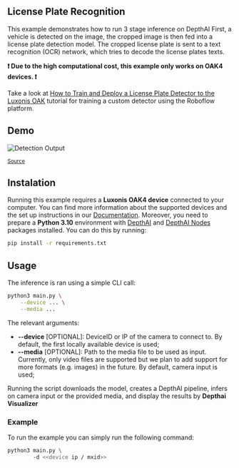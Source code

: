 ## License Plate Recognition

This example demonstrates how to run 3 stage inference on DepthAI
First, a vehicle is detected on the image, the cropped image is then fed into a license plate detection model. The cropped license plate is sent to a text recognition (OCR) network,
which tries to decode the license plates texts.

**:exclamation: Due to the high computational cost, this example only works on OAK4 devices. :exclamation:**

Take a look at [How to Train and Deploy a License Plate Detector to the Luxonis OAK](https://blog.roboflow.com/oak-deploy-license-plate/) tutorial for training a custom detector using the Roboflow platform.

## Demo

![Detection Output](media/lpr.gif)

<sup>[Source](https://www.pexels.com/video/speeding-multicolored-cars-trucks-and-suv-motor-vehicles-exit-a-dark-new-york-city-underground-tunnel-which-is-wrapped-in-the-lush-green-embrace-of-trees-and-bushes-17108719/)</sup>

## Instalation

Running this example requires a **Luxonis OAK4 device** connected to your computer. You can find more information about the supported devices and the set up instructions in our [Documentation](https://rvc4.docs.luxonis.com/hardware).
Moreover, you need to prepare a **Python 3.10** environment with [DepthAI](https://pypi.org/project/depthai/) and [DepthAI Nodes](https://pypi.org/project/depthai-nodes/) packages installed. You can do this by running:

```bash
pip install -r requirements.txt
```

## Usage

The inference is ran using a simple CLI call:

```bash
python3 main.py \
    --device ... \
    --media ...
```

The relevant arguments:

- **--device** \[OPTIONAL\]: DeviceID or IP of the camera to connect to.
  By default, the first locally available device is used;
- **--media** \[OPTIONAL\]: Path to the media file to be used as input.
  Currently, only video files are supported but we plan to add support for more formats (e.g. images) in the future.
  By default, camera input is used;

Running the script downloads the model, creates a DepthAI pipeline, infers on camera input or the provided media, and display the results by **Depthai Visualizer**

### Example

To run the example you can simply run the following command:

```bash
python3 main.py \ 
        -d <<device ip / mxid>>
```
